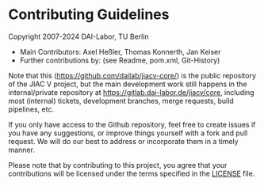 # Contributing Guidelines

Copyright 2007-2024 DAI-Labor, TU Berlin

* Main Contributors: Axel Heßler, Thomas Konnerth, Jan Keiser
* Further contributions by: (see Readme, pom.xml, Git-History)

Note that this (https://github.com/dailab/jiacv-core/) is the public repository of the JIAC V project, but the main development work still happens in the internal/private repository at https://gitlab.dai-labor.de/jiacv/core, including most (internal) tickets, development branches, merge requests, build pipelines, etc.

If you only have access to the Github repository, feel free to create issues if you have any suggestions, or improve things yourself with a fork and pull request. We will do our best to address or incorporate them in a timely manner.

Please note that by contributing to this project, you agree that your contributions will be licensed under the terms specified in the [LICENSE](./LICENSE.txt) file.
